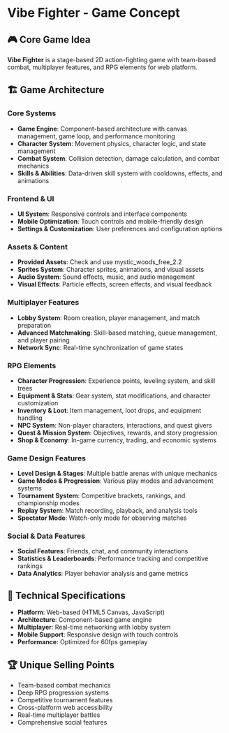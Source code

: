 # Vibe Fighter - Game Concept

## 🎮 **Core Game Idea**
**Vibe Fighter** is a stage-based 2D action-fighting game with team-based combat, multiplayer features, and RPG elements for web platform.

## 🏗️ **Game Architecture**

### **Core Systems**
- **Game Engine**: Component-based architecture with canvas management, game loop, and performance monitoring
- **Character System**: Movement physics, character logic, and state management
- **Combat System**: Collision detection, damage calculation, and combat mechanics
- **Skills & Abilities**: Data-driven skill system with cooldowns, effects, and animations

### **Frontend & UI**
- **UI System**: Responsive controls and interface components
- **Mobile Optimization**: Touch controls and mobile-friendly design
- **Settings & Customization**: User preferences and configuration options

### **Assets & Content**
- **Provided Assets**: Check and use mystic_woods_free_2.2 
- **Sprites System**: Character sprites, animations, and visual assets
- **Audio System**: Sound effects, music, and audio management
- **Visual Effects**: Particle effects, screen effects, and visual feedback

### **Multiplayer Features**
- **Lobby System**: Room creation, player management, and match preparation
- **Advanced Matchmaking**: Skill-based matching, queue management, and player pairing
- **Network Sync**: Real-time synchronization of game states

### **RPG Elements**
- **Character Progression**: Experience points, leveling system, and skill trees
- **Equipment & Stats**: Gear system, stat modifications, and character customization
- **Inventory & Loot**: Item management, loot drops, and equipment handling
- **NPC System**: Non-player characters, interactions, and quest givers
- **Quest & Mission System**: Objectives, rewards, and story progression
- **Shop & Economy**: In-game currency, trading, and economic systems

### **Game Design Features**
- **Level Design & Stages**: Multiple battle arenas with unique mechanics
- **Game Modes & Progression**: Various play modes and advancement systems
- **Tournament System**: Competitive brackets, rankings, and championship modes
- **Replay System**: Match recording, playback, and analysis tools
- **Spectator Mode**: Watch-only mode for observing matches

### **Social & Data Features**
- **Social Features**: Friends, chat, and community interactions
- **Statistics & Leaderboards**: Performance tracking and competitive rankings
- **Data Analytics**: Player behavior analysis and game metrics

## 🎯 **Technical Specifications**
- **Platform**: Web-based (HTML5 Canvas, JavaScript)
- **Architecture**: Component-based game engine
- **Multiplayer**: Real-time networking with lobby system
- **Mobile Support**: Responsive design with touch controls
- **Performance**: Optimized for 60fps gameplay

## 🏆 **Unique Selling Points**
- Team-based combat mechanics
- Deep RPG progression systems
- Competitive tournament features
- Cross-platform web accessibility
- Real-time multiplayer battles
- Comprehensive social features
